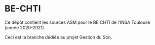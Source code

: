 # BE-CHTI

Ce dépôt contient les sources ASM pour le BE CHTI de l'INSA Toulouse (année 2020-2021).

Ceci est la branche dédiée au projet Gestion du Son.

